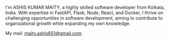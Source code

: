 I'm ASHIS KUMAR MAITY, a highly skilled software developer from Kolkata, India. With expertise in FastAPI, Flask, Node, React, and Docker, I thrive on challenging opportunities in software development, aiming to contribute to organizational growth while expanding my own knowledge.

My mail: maity.ashis651@gmail.com.
